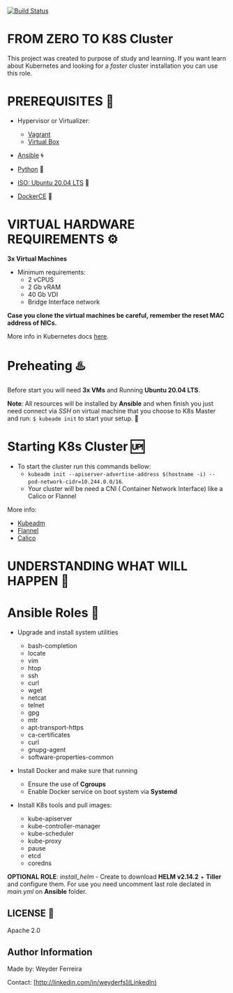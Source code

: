 [![Build Status](https://travis-ci.org/weyderfs/black_pearl.svg?branch=master)](https://travis-ci.org/weyderfs/black_pearl)

FROM ZERO TO K8S Cluster
================

This project was created to purpose of study and learning. If you want learn about Kubernetes and looking for a _faster_ cluster installation you can use this role.

PREREQUISITES :construction:
====

* Hypervisor or Virtualizer: 
  * [Vagrant](https://www.vagrantup.com/) 
  * [Virtual Box](https://www.virtualbox.org/) 

* [Ansible](https://www.ansible.com/) :cyclone:
* [Python](https://python.org) :snake:
* [ISO: Ubuntu 20.04 LTS](https://ubuntu.com/download/server/thank-you?version=20.04&architecture=amd64) :penguin:
* [DockerCE](https://docs.docker.com/install/linux/docker-ce/ubuntu/) :whale:

VIRTUAL HARDWARE REQUIREMENTS :gear:
====

**3x Virtual Machines**

* Minimum requirements:
    * 2 vCPUS
    * 2 Gb vRAM
    * 40 Gb VDI
    * Bridge Interface network

**Case you clone the virtual machines be careful, remember the reset MAC address of NICs.**

More info in Kubernetes docs [here](https://kubernetes.io/docs/setup/production-environment/tools/kubeadm/install-kubeadm/).


Preheating :hotsprings:
=

Before start you will need **3x VMs** and Running **Ubuntu 20.04 LTS**.

**Note**: All resources will be installed by **Ansible** and when finish you just need connect via _SSH_ on virtual machine that you choose to K8s Master and run: `$ kubeadm init` to start your setup. :ship:

Starting K8s Cluster :up:
===

* To start the cluster run this commands bellow:
  * `kubeadm init --apiserver-advertise-address $(hostname -i) --pod-network-cidr=10.244.0.0/16`.
  * Your cluster will be need a CNI ( Container Network Interface) like a Calico or Flannel
  
More info:
* [Kubeadm](https://kubernetes.io/docs/setup/production-environment/tools/kubeadm/create-cluster-kubeadm/)
* [Flannel](https://github.com/coreos/flannel)
* [Calico](https://www.projectcalico.org/)




UNDERSTANDING WHAT WILL HAPPEN :rocket:
=====

Ansible Roles :closed_book:
====

* Upgrade and install system utilities
  * bash-completion
  * locate
  * vim
  * htop
  * ssh
  * curl
  * wget
  * netcat
  * telnet
  * gpg
  * mtr
  * apt-transport-https 
  * ca-certificates
  * curl 
  * gnupg-agent 
  * software-properties-common
  
  
* Install Docker and make sure that running
  * Ensure the use of **Cgroups**
  * Enable Docker service on boot system via **Systemd**


* Install K8s tools and pull images:
  * kube-apiserver
  * kube-controller-manager
  * kube-scheduler
  * kube-proxy
  * pause
  * etcd
  * coredns

**OPTIONAL ROLE**: *install_helm* - Create to download **HELM v2.14.2** + **Tiller** and configure them. For use you need uncomment last role declated in _main.yml_ on **Ansible** folder.
    






LICENSE :passport_control:
-------

Apache 2.0

Author Information
------------------

Made by: Weyder Ferreira

Contact:
[http://linkedin.com/in/weyderfs](LinkedIn)
